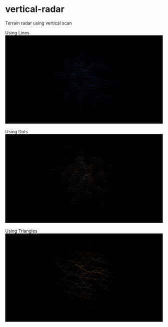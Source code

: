 # vertical-radar
Terrain radar using vertical scan

Using Lines
![alt](https://github.com/fabienblin/vertical-radar/blob/main/lines.gif)

Using Dots
![alt](https://github.com/fabienblin/vertical-radar/blob/main/dots.gif)

Using Triangles
![alt](https://github.com/fabienblin/vertical-radar/blob/main/triangles.gif)